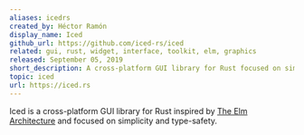 ```yaml
---
aliases: icedrs
created_by: Héctor Ramón
display_name: Iced
github_url: https://github.com/iced-rs/iced
related: gui, rust, widget, interface, toolkit, elm, graphics
released: September 05, 2019
short_description: A cross-platform GUI library for Rust focused on simplicity and type-safety.
topic: iced
url: https://iced.rs
---
```

Iced is a cross-platform GUI library for Rust inspired by [The Elm Architecture](https://elm-lang.org/) and focused on simplicity and type-safety.
